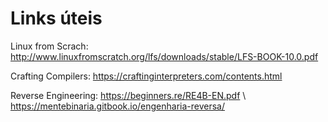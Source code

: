 # Links úteis

Linux from Scrach:    http://www.linuxfromscratch.org/lfs/downloads/stable/LFS-BOOK-10.0.pdf

Crafting Compilers:   https://craftinginterpreters.com/contents.html

Reverse Engineering:  https://beginners.re/RE4B-EN.pdf \\
                      https://mentebinaria.gitbook.io/engenharia-reversa/
